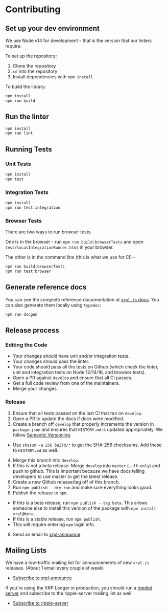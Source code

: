 # Contributing

## Set up your dev environment

We use Node v14 for development - that is the version that our linters require.

To set up the repository:
1. Clone the repository
2. `cd` into the repository
3. Install dependencies with `npm install`

To build the library:
```bash
npm install
npm run build
```

## Run the linter

```bash
npm install
npm run lint
```

## Running Tests

### Unit Tests

```bash
npm install
npm test
```

### Integration Tests

```bash
npm install
npm run test:integration
```

### Browser Tests

There are two ways to run browser tests.

One is in the browser - run `npm run build:browserTests` and open `test/localIntegrationRunner.html` in your browser.

The other is in the command line (this is what we use for CI) -

```bash
npm run build:browserTests
npm run test:browser
```

## Generate reference docs

You can see the complete reference documentation at [`xrpl.js` docs](js.xrpl.org). You can also generate them locally using `typedoc`:

```bash
npm run docgen
```

## Release process

### Editing the Code

* Your changes should have unit and/or integration tests.
* Your changes should pass the linter.
* Your code should pass all the tests on Github (which check the linter, unit and integration tests on Node 12/14/16, and browser tests).
* Open a PR against `develop` and ensure that all CI passes.
* Get a full code review from one of the maintainers.
* Merge your changes.

### Release

1. Ensure that all tests passed on the last CI that ran on `develop`.
2. Open a PR to update the docs if docs were modified.
3. Create a branch off `develop` that properly increments the version in `package.json` and ensures that `HISTORY.md` is updated appropriately. We follow [Semantic Versioning](https://semver.org/spec/v2.0.0.html).
  * Use `shasum -a 256 build/*` to get the SHA-256 checksums. Add these to `HISTORY.md` as well.
4. Merge this branch into `develop`.
5. If this is not a beta release: Merge `develop` into `master` (`--ff-only`) and push to github. This is important because we have docs telling developers to use master to get the latest release.
6. Create a new Github release/tag off of this branch.
7. Run `npm publish --dry-run` and make sure everything looks good.
8. Publish the release to `npm`.
  * If this is a beta release, run `npm publish --tag beta`. This allows someone else to install this version of the package with `npm install xrpl@beta`.
  * If this is a stable release, run `npm publish`.
  * This will require entering `npm` login info.
9. Send an email to [xrpl-announce](https://groups.google.com/g/xrpl-announce).

## Mailing Lists
We have a low-traffic mailing list for announcements of new `xrpl.js` releases. (About 1 email every couple of week)

+ [Subscribe to xrpl-announce](https://groups.google.com/g/xrpl-announce)

If you're using the XRP Ledger in production, you should run a [rippled server](https://github.com/ripple/rippled) and subscribe to the ripple-server mailing list as well.

+ [Subscribe to ripple-server](https://groups.google.com/g/ripple-server)

